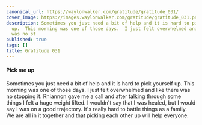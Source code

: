 ```yaml
---
canonical_url: https://waylonwalker.com/gratitude/gratitude_031/
cover_image: https://images.waylonwalker.com/gratitude/gratitude_031.png
description: Sometimes you just need a bit of help and it is hard to pick yourself
  up.  This morning was one of those days.  I just felt overwhelmed and like there
  was no st
published: true
tags: []
title: Gratitude 031
---
```


#### Pick me up

Sometimes you just need a bit of help and it is hard to pick yourself up.  This morning was one of those days.  I just felt overwhelmed and like there was no stopping it.  Rhiannon gave me a call and after talking through some things I felt a huge weight lifted.  I wouldn't say that I was healed, but I would say I was on a good trajectory.  It's really hard to battle things as a family. We are all in it together and that picking each other up will help everyone.